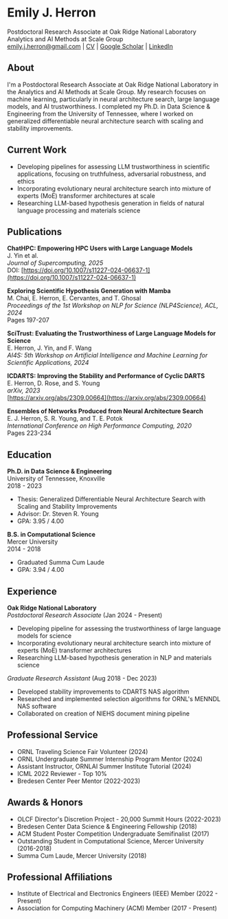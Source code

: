 # Emily J. Herron

Postdoctoral Research Associate at Oak Ridge National Laboratory  
Analytics and AI Methods at Scale Group  
emily.j.herron@gmail.com | [CV](#) | [Google Scholar](#) | [LinkedIn](#)

## About

I'm a Postdoctoral Research Associate at Oak Ridge National Laboratory in the Analytics and AI Methods at Scale Group. My research focuses on machine learning, particularly in neural architecture search, large language models, and AI trustworthiness. I completed my Ph.D. in Data Science & Engineering from the University of Tennessee, where I worked on generalized differentiable neural architecture search with scaling and stability improvements.

## Current Work

- Developing pipelines for assessing LLM trustworthiness in scientific applications, focusing on truthfulness, adversarial robustness, and ethics
- Incorporating evolutionary neural architecture search into mixture of experts (MoE) transformer architectures at scale
- Researching LLM-based hypothesis generation in fields of natural language processing and materials science

## Publications

**ChatHPC: Empowering HPC Users with Large Language Models**  
J. Yin et al.  
*Journal of Supercomputing, 2025*  
DOI: [https://doi.org/10.1007/s11227-024-06637-1](https://doi.org/10.1007/s11227-024-06637-1)

**Exploring Scientific Hypothesis Generation with Mamba**  
M. Chai, E. Herron, E. Cervantes, and T. Ghosal  
*Proceedings of the 1st Workshop on NLP for Science (NLP4Science), ACL, 2024*  
Pages 197-207

**SciTrust: Evaluating the Trustworthiness of Large Language Models for Science**  
E. Herron, J. Yin, and F. Wang  
*AI4S: 5th Workshop on Artificial Intelligence and Machine Learning for Scientific Applications, 2024*

**ICDARTS: Improving the Stability and Performance of Cyclic DARTS**  
E. Herron, D. Rose, and S. Young  
*arXiv, 2023*  
[https://arxiv.org/abs/2309.00664](https://arxiv.org/abs/2309.00664)

**Ensembles of Networks Produced from Neural Architecture Search**  
E. J. Herron, S. R. Young, and T. E. Potok  
*International Conference on High Performance Computing, 2020*  
Pages 223-234

## Education

**Ph.D. in Data Science & Engineering**  
University of Tennessee, Knoxville  
2018 - 2023
- Thesis: Generalized Differentiable Neural Architecture Search with Scaling and Stability Improvements
- Advisor: Dr. Steven R. Young
- GPA: 3.95 / 4.00

**B.S. in Computational Science**  
Mercer University  
2014 - 2018
- Graduated Summa Cum Laude
- GPA: 3.94 / 4.00

## Experience

**Oak Ridge National Laboratory**  
*Postdoctoral Research Associate* (Jan 2024 - Present)
- Developing pipeline for assessing the trustworthiness of large language models for science
- Incorporating evolutionary neural architecture search into mixture of experts (MoE) transformer architectures
- Researching LLM-based hypothesis generation in NLP and materials science

*Graduate Research Assistant* (Aug 2018 - Dec 2023)
- Developed stability improvements to CDARTS NAS algorithm
- Researched and implemented selection algorithms for ORNL's MENNDL NAS software
- Collaborated on creation of NIEHS document mining pipeline

## Professional Service

- ORNL Traveling Science Fair Volunteer (2024)
- ORNL Undergraduate Summer Internship Program Mentor (2024)
- Assistant Instructor, ORNLAI Summer Institute Tutorial (2024)
- ICML 2022 Reviewer - Top 10%
- Bredesen Center Peer Mentor (2022-2023)

## Awards & Honors

- OLCF Director's Discretion Project - 20,000 Summit Hours (2022-2023)
- Bredesen Center Data Science & Engineering Fellowship (2018)
- ACM Student Poster Competition Undergraduate Semifinalist (2017)
- Outstanding Student in Computational Science, Mercer University (2016-2018)
- Summa Cum Laude, Mercer University (2018)

## Professional Affiliations

- Institute of Electrical and Electronics Engineers (IEEE) Member (2022 - Present)
- Association for Computing Machinery (ACM) Member (2017 - Present)

